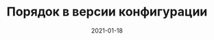 ---
date: 2021-01-18
guid: 33edda50-c410-45b2-98cb-856a47228c28
title: Порядок в версии конфигурации
question: Какой порядок информации указан в версии конфигурации?
explanation: |
    [Ссылка на ИТС](https://its.1c.ru/db/v8std#content:483:hdoc)
options:
    - Редакция, Подредакция, Сборка, Версия
    - Редакция, Версия, Подредакция, Сборка
    - Версия, Редакция, Подредакция, Сборка
    - Редакция, Подредакция, Версия, Сборка
correct: 3
tags:
    - standarts
source: https://t.me/JuniorOneS/103
---